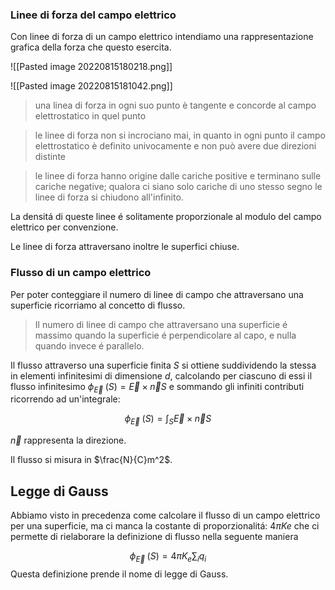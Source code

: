 ### Linee di forza del campo elettrico
Con linee di forza di un campo elettrico intendiamo una rappresentazione grafica della forza che questo esercita.

![[Pasted image 20220815180218.png]]

![[Pasted image 20220815181042.png]]

>una linea di forza in ogni suo punto è tangente e concorde al campo elettrostatico in quel punto

>le linee di forza non si incrociano mai, in quanto in ogni punto il campo elettrostatico è definito univocamente e non può avere due direzioni distinte

>le linee di forza hanno origine dalle cariche positive e terminano sulle cariche negative; qualora ci siano solo cariche di uno stesso segno le linee di forza si chiudono all'infinito.

La densitá di queste linee é solitamente proporzionale al modulo del campo elettrico per convenzione.

Le linee di forza attraversano inoltre le superfici chiuse.

### Flusso di un campo elettrico
Per poter conteggiare il numero di linee di campo che attraversano una superficie ricorriamo al concetto di flusso.

> Il numero di linee di campo che attraversano una superficie é massimo quando la superficie é perpendicolare al capo, e nulla quando invece é parallelo.

Il flusso attraverso una superficie finita $S$ si ottiene suddividendo la stessa in elementi infinitesimi di dimensione $d$, calcolando per ciascuno di essi il flusso infinitesimo $\phi_\overrightarrow{E}\;(S)=\overrightarrow{E}\times\overrightarrow{n}S$  e sommando gli infiniti contributi ricorrendo ad un'integrale:

$$\phi_\overrightarrow{E}\;(S)=\int_{S}\overrightarrow{E}\times\overrightarrow{n}S$$

$\overrightarrow{n}$ rappresenta la direzione.

Il flusso si misura in $\frac{N}{C}m^2$.
## Legge di Gauss 
Abbiamo visto in precedenza come calcolare il flusso di un campo elettrico per una superficie, ma ci manca la costante di proporzionalitá: $4\pi Ke$ che ci permette di rielaborare la definizione di flusso nella seguente maniera

$$\phi_\overrightarrow{E}\;(S)=4\pi K_e\sum_{i}q_i$$
Questa definizione prende il nome di legge di Gauss.